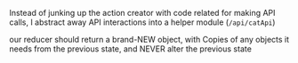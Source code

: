 Instead of junking up the action creator with code related for making API calls,
 I abstract away API interactions into a helper module (`/api/catApi`)


 our reducer should return a brand-NEW object,
 with Copies of any objects it needs from the previous state,
 and NEVER alter the previous state
